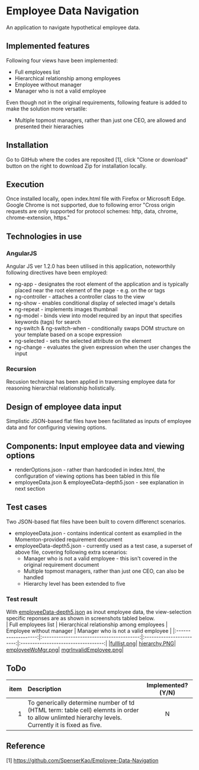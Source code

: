 # Employee Data Navigation
An application to navigate hypothetical employee data.

## Implemented features
Following four views have been implemented:
   - Full employees list
   - Hierarchical relationship among employees
   - Employee without manager
   - Manager who is not a valid employee

Even though not in the original requirements, following feature is added to make the solution more versatile:   
   - Multiple topmost managers, rather than just one CEO, are allowed and presented their hierarachies
   
## Installation
Go to GitHub where the codes are reposited [1], click "Clone or download" button on the right to download Zip for installation locally.

## Execution
Once installed locally, open index.html file with Firefox or Microsoft Edge.
Google Chrome is not supported, due to following error "Cross origin requests are only supported for protocol schemes: http, data, chrome, chrome-extension, https." 

## Technologies in use
### AngularJS
Angular JS ver 1.2.0 has been utilised in this application, noteworthily following directives have been employed:
   - ng-app - designates the root element of the application and is typically placed near the root element of the page - e.g. on the <body> or <html> tags
   - ng-controller - attaches a controller class to the view
   - ng-show - enables conditional display of selected image's details 
   - ng-repeat - implements images thumbnail
   - ng-model - binds view into model required by an input that specifies keywords (tags) for search
   - ng-switch & ng-switch-when - conditionally swaps DOM structure on your template based on a scope expression
   - ng-selected - sets the selected attribute on the element
   - ng-change - evaluates the given expression when the user changes the input

### Recursion
Recusion technique has been applied in traversing employee data for reasoning hierarchial relationship holistically.

## Design of employee data input
Simplistic JSON-based flat files have been facilitated as inputs of employee data and for configuring viewing options.

## Components: Input employee data and viewing options
   - renderOptions.json - rather than hardcoded in index.html, the configuration of viewing options has been tabled in this file
   - employeeData.json & employeeData-depth5.json - see explanation in next section 

## Test cases
Two JSON-based flat files have been built to covern differenct scenarios.
   - employeeData.json - contains indentical content as examplied in the Momenton-provided requirement document
   - employeeData-depth5.json - currently used as a test case, a superset of above file, covering following extra scenarios:
      - Manager who is not a valid employee - this isn't covered in the original requirement document
      - Multiple topmost managers, rather than just one CEO, can also be handled
      - Hierarchy level has been extended to five

### Test result
With <a href="employeeData-depth5.json">employeeData-depth5.json</a> as inout employee data, the view-selection specific reponses are as shown in screenshots tabled below. <br/>
| Full employees list | Hierarchical relationship among employees | Employee without manager | Manager who is not a valid employee |
|:-------------------:|:-----------------------------------------:|:------------------------:|:-----------------------------------:|
|<a href="image/fulllist.PNG">fulllist.png</a>|
<a href="image/hierarchy.PNG">hierarchy.PNG</a>|
<a href="image/employeeWoMgr.PNG">employeeWoMgr.png</a>|
<a href="image/mgrInvalidEmployee.PNG">mgrInvalidEmployee.png</a>|


## ToDo
| item | Description | Implemented? (Y/N) |
| ---:|:-------------|:-----:|
|1| To generically determine number of td (HTML term: table cell) elemnts in order to allow unlimted hierarchy levels. Currently it is  fixed as five. | N |

## Reference
[1] https://github.com/SpenserKao/Employee-Data-Navigation<br/>
